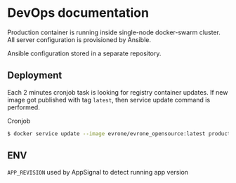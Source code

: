 # DevOps documentation

Production container is running inside single-node docker-swarm
cluster. All server configuration is provisioned by Ansible.

Ansible configuration stored in a separate repository.

## Deployment

Each 2 minutes cronjob task is looking for registry container
updates. If new image got published with tag `latest`, then service
update command is performed.

Cronjob
```sh
$ docker service update --image evrone/evrone_opensource:latest production_app
```

## ENV

`APP_REVISION` used by AppSignal to detect running app version
